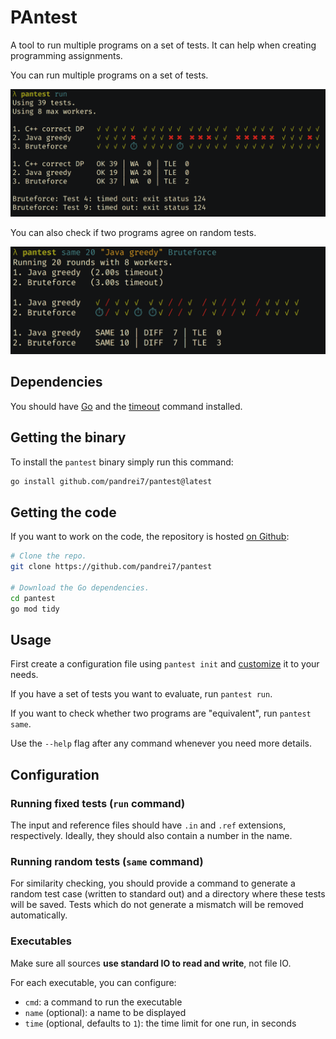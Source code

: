 # PAntest

A tool to run multiple programs on a set of tests. It can help when creating
programming assignments.

You can run multiple programs on a set of tests.

![Example output of the `run` command](docs/img/example-run.png)

You can also check if two programs agree on random tests.

![Example output of the `same` command](docs/img/example-same.png)

## Dependencies

You should have [Go](https://go.dev/dl/) and the
[timeout](https://www.gnu.org/software/coreutils/manual/html_node/timeout-invocation.html)
command installed.

## Getting the binary

To install the `pantest` binary simply run this command:

```bash
go install github.com/pandrei7/pantest@latest
```

## Getting the code

If you want to work on the code, the repository is hosted
[on Github](https://github.com/pandrei7/pantest.git):

```bash
# Clone the repo.
git clone https://github.com/pandrei7/pantest

# Download the Go dependencies.
cd pantest
go mod tidy
```

## Usage

First create a configuration file using `pantest init` and
[customize](#configuration) it to your needs.

If you have a set of tests you want to evaluate, run `pantest run`.

If you want to check whether two programs are "equivalent", run `pantest same`.

Use the `--help` flag after any command whenever you need more details.

## Configuration

### Running fixed tests (`run` command)

The input and reference files should have `.in` and `.ref` extensions,
respectively. Ideally, they should also contain a number in the name.

### Running random tests (`same` command)

For similarity checking, you should provide a command to generate a random test
case (written to standard out) and a directory where these tests will be saved.
Tests which do not generate a mismatch will be removed automatically.

### Executables

Make sure all sources **use standard IO to read and write**, not file IO.

For each executable, you can configure:

- `cmd`: a command to run the executable
- `name` (optional): a name to be displayed
- `time` (optional, defaults to `1`): the time limit for one run, in seconds
